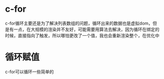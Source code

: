 # c-for
c-for循环主要还是为了解决列表数组的问题，循环出来的数据也是虚拟dom，但是有一点，在大规模的渲染并不友好，可能需要用算法去解决，因为循环在绑定的时候，直接指向了触发，所以哪怕更改了一个值，我也会重新渲染整个，在优化中
# 循环赋值
c-for可以循环一些简单的
